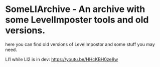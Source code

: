 # SomeLIArchive - An archive with some LevelImposter tools and old versions.

here you can find old versions of LevelImpostor and some stuff you may need.

LI1 while LI2 is in dev: https://youtu.be/HHcKBH0ze8w
